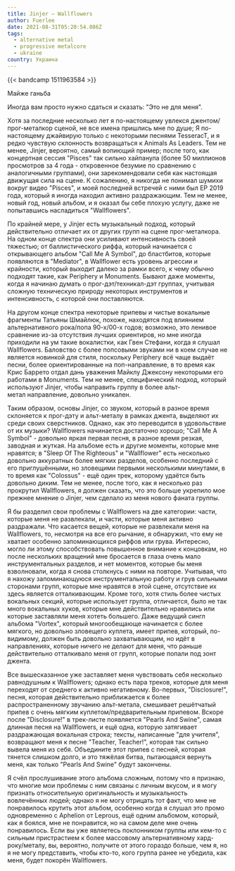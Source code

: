```yaml
---
title: Jinjer — Wallflowers
author: Fuerlee
date: 2021-08-31T05:20:54.086Z
tags:
  - alternative metal
  - progressive metalcore
  - ukraine
country: Украина
---
```

{{< bandcamp 1511963584 >}}

Майже ганьба



Иногда вам просто нужно сдаться и сказать: "Это не для меня".



Хотя за последние несколько лет я по-настоящему увлекся джентом/прог-металкор сценой, не все имена пришлись мне по душе; Я по-настоящему джайвирую только с некоторыми песнями TesseracT, и я редко чувствую склонность возвращаться к Animals As Leaders. Тем не менее, Jinjer, вероятно, самый вопиющий пример; после того, как концертная сессия "Pisces" так сильно хайпанула (более 50 миллионов просмотров за 4 года - откровенное безумие по сравнению с аналогичными группами), они зарекомендовали себя как настоящая движущая сила на сцене. К сожалению, я никогда не понимал шумихи вокруг видео "Pisces", и моей последней встречей с ними был EP 2019 года, который я иногда находил активно раздражающим. Тем не менее, новый год, новый альбом, и я оказал бы себе плохую услугу, даже не попытавшись насладиться "Wallflowers".



По крайней мере, у Jinjer есть музыкальный подход, который действительно отличает их от других групп на сцене прог-металкора. На одном конце спектра они усиливают интенсивность своей тяжестью; от баллистического риффа, который начинается с открывающего альбом "Call Me A Symbol", до бластбитов, которые появляются в "Mediator", в Wallflower есть уровень агрессии и крайности, который выходит далеко за рамки всего, к чему обычно подходят такие, как Periphery и Monuments. Бывают даже моменты, когда я начинаю думать о прог-дэт/техникал-дэт группах, учитывая сложную техническую природу некоторых инструментов и интенсивность, с которой они поставляются.



На другом конце спектра некоторые припевы и чистые вокальные фрагменты Татьяны Шмайлюк, похоже, находятся под влиянием альтернативного рока/попа 90-х/00-х годов; возможно, это ленивое сравнение из-за отсутствия лучших ориентиров, но мне иногда приходили на ум такие вокалистки, как Гвен Стефани, когда я слушал Wallflowers. Баловство с более попсовыми звуками ни в коем случае не является новинкой для стиля, поскольку Periphery всё чаще выдаёт песни, более ориентированные на поп-направление, в то время как Крис Баррето отдал дань уважения Майклу Джексону некоторыми его работами в Monuments. Тем не менее, специфический подход, который используют Jinjer, чтобы направить группу в более альт-метал направление, довольно уникален.



Таким образом, основы Jinjer, со звуком, который в разное время склоняется к прог-дэту и альт-металу в рамках джента, выделяют их среди своих сверстников. Однако, как это переводится в удовольствие от их музыки? Wallflowers начинается достаточно хорошо; "Call Me A Symbol" - довольно яркая первая песня, в разное время резкая, заводная и жуткая. На альбоме есть и другие моменты, которые мне нравятся; в "Sleep Of The Righteous" и "Wallflower" есть несколько довольно аккуратных более мягких разделов, особенно последний с его приглушёнными, но зловещими первыми несколькими минутами, в то время как "Colossus" - ещё один трек, которому удаётся быть довольно диким. Тем не менее, после того, как я несколько раз прокрутил Wallflowers, я должен сказать, что это больше укрепило мое прежнее мнение о Jinjer, чем сделало из меня нового фаната группы.



Я бы разделил свои проблемы с Wallflowers на две категории: части, которые меня не развлекали, и части, которые меня активно раздражали. Что касается вещей, которые не развлекали меня на Wallflowers, то, несмотря на все его рычание, я обнаружил, что ему не хватает особенно запоминающихся риффов или грува. Интересно, могло ли этому способствовать повышенное внимание к концовкам, но после нескольких вращений мне бросается в глаза очень мало инструментальных разделов, и нет моментов, которые бы меня взволновали, когда я снова столкнусь с ними на повторе. Учитывая, что я нахожу запоминающуюся инструментальную работу и грув сильными сторонами групп, которые мне нравятся в этой сцене, отсутствие их здесь является отталкивающим. Кроме того, хотя стиль более чистых вокальных секций, которые использует группа, отличается, было не так много вокальных хуков, которые мне действительно нравились или которые заставляли меня хотеть большего. Даже ведущий сингл альбома "Vortex", который многообещающе начинается с более мягкого, но довольно зловещего куплета, имеет припев, который, по-видимому, должен быть довольно захватывающим, но идёт в направлениях, которые ничего не делают для меня, что раньше действительно отталкивало меня от групп, которые попали под зонт джента.



Все вышесказанное уже заставляет меня чувствовать себя несколько равнодушным к Wallflowers; однако есть пара треков, которые для меня переходят от среднего к активно негативному. Во-первых, "Disclosure!", песня, которая действительно приближается к более распространенному звучанию альт-метала, смешивает решётчатый припев с очень мягким куплетом/предварительным припевом. Вскоре после "Disclosure!" в трек-листе появляется "Pearls And Swine", самая длинная песня на Wallflowers, и ещё одна, которую затягивает раздражающая вокальная строка; тексты, написанные "для учителя", возвращают меня к песне "Teacher, Teacher!", которая так сильно вывела меня из себя. Объедините этот припев с песней, которая тянется слишком долго, и это тяжёлая битва, пытающаяся вернуть меня, как только "Pearls And Swine" будут закончены.



Я счёл прослушивание этого альбома сложным, потому что я признаю, что многие мои проблемы с ним связаны с личным вкусом, и я могу признать относительную оригинальность и музыкальность вовлечённых людей; однако я не могу отрицать тот факт, что мне не понравилось крутить этот альбом, особенно когда я слушал это промо одновременно с Aphelion от Leprous, ещё одним альбомом, который, как я боялся, мне не понравится, но на самом деле мне очень понравилось. Если вы уже являетесь поклонником группы или кем-то с сильным пристрастием к более массовому альтернативному хард-року/металу, вы, вероятно, получите от этого гораздо больше, чем я, но я не могу представить, чтобы кто-то, кого группа ранее не убедила, как меня, будет покорён Wallflowers.